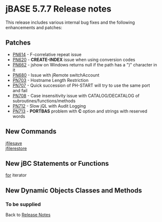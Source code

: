 # jBASE 5.7.7 Release notes

<PageHeader />

This release includes various internal bug fixes and the following enhancements and patches:

## Patches

- [PN614](./../pn614/README.md) - F-correlative repeat issue
- [PN620](./../pn620/README.md) - **CREATE-INDEX** issue when using conversion codes
- [PN662](./../pn662/README.md) - jshow on Windows returns null if the path has a ")" character in it
- [PN680](./../pn680/README.md) - Issue with jRemote switchAccount
- [PN703](./../pn703/README.md) - Hostname Length Restriction
- [PN707](./../pn707/README.md) - Quick succession of PH-START will try to use the same port and fail
- [PN708](./../pn708/README.md) - Case insensitivity issue with CATALOG/DECATALOG of subroutines/functions/methods
- [PN712](./../pn712/README.md) - Slow jQL with Audit Logging
- [PN713](./../pn713/README.md) - **PORTBAS** problem with **C** option and strings with reserved words

## New Commands

[jfilesave](../../../utilities/jfilesave/README.md)  
[jfilerestore](../../../utilities/jfilerestore/README.md)

## New jBC Statements or Functions

[for](../../../jbc/for-iterator/README.md) iterator

## New Dynamic Objects Classes and Methods

### To be supplied

Back to [Release Notes](./../../README.md)
  
<PageFooter />
